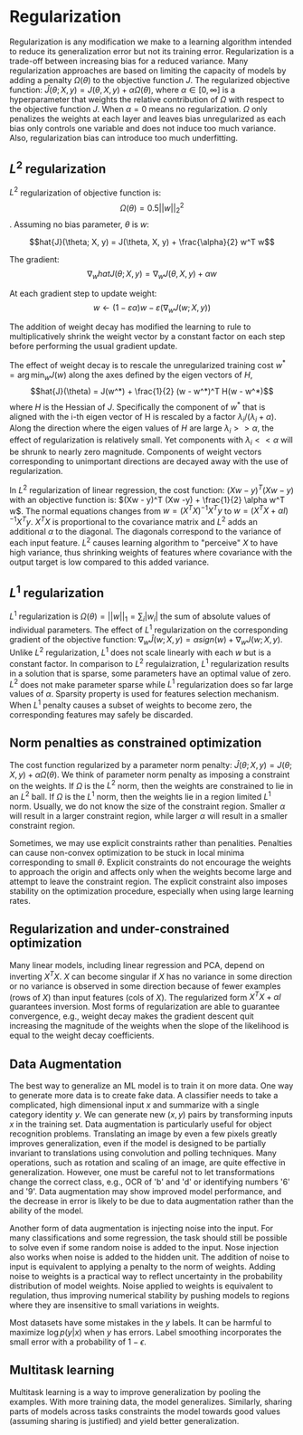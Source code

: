 # Regularization
Regularization is any modification we make to a learning algorithm intended to reduce its generalization error but not its training error. Regularization is a trade-off between increasing bias for a reduced variance. Many regularization approaches are based on limiting the capacity of models by adding a penalty $\Omega(\theta)$ to the objective function $J$. The regularized objective function: $\hat{J}(\theta; X, y) = J(\theta, X, y) + \alpha \Omega(\theta)$, where $\alpha \in [0, \infty]$ is a hyperparameter that weights the relative contribution of $\Omega$ with respect to the objective function $J$. When $\alpha = 0$ means no regularization. $\Omega$ only penalizes the weights at each layer and leaves bias unregularized as each bias only controls one variable and does not induce too much variance. Also, regularization bias can introduce too much underfitting. 

## $L^2$ regularization

$L^2$ regularization of objective function is: $$\Omega(\theta) = 0.5 ||w||_2^2$$. Assuming no bias parameter, $\theta$ is $w$:

$$hat{J}(\theta; X, y) = J(\theta, X, y) + \frac{\alpha}{2} w^T w$$

The gradient: 
$$\nabla_w hat{J}(\theta; X, y) = \nabla_w J(\theta, X, y) + \alpha w$$

At each gradient step to update weight:
$$ w \leftarrow (1 - \varepsilon \alpha) w - \varepsilon (\nabla_w J (w; X, y))$$

The addition of weight decay has modified the learning to rule to multiplicatively shrink the weight vector by a constant factor on each step before performing the usual gradient update. 

The effect of weight decay is to rescale the unregularized training cost $w^* = \arg \min_w J(w)$ along the axes defined by the eigen vectors of $H$, 
$$hat{J}(\theta) = J(w^*) + \frac{1}{2} (w - w^*)^T H(w - w^*)$$
where $H$ is the Hessian of $J$. Specifically the component of $w^*$ that is aligned with the i-th eigen vector of H is rescaled by a factor $\lambda_i / (\lambda_i + \alpha)$. Along the direction where the eigen values of $H$ are large $\lambda_i >> \alpha$, the effect of regularization is relatively small. Yet components with $\lambda_i << \alpha$ will be shrunk to nearly zero magnitude. Components of weight vectors corresponding to unimportant directions are decayed away with the use of regularization. 

In $L^2$ regularization of linear regression, the cost function: $(Xw - y)^T (Xw -y)$ with an objective function is: $(Xw - y)^T (Xw -y) + \frac{1}{2} \alpha w^T w$. The normal equations changes from $w = (X^TX)^{-1}X^Ty$ to  $w = (X^TX + \alpha I)^{-1}X^Ty$. $X^TX$ is proportional to the covariance matrix and $L^2$ adds an additional $\alpha$ to the diagonal. The diagonals correspond to the variance of each input feature. $L^2$ causes learning algorithm to "perceive" $X$ to have high variance, thus shrinking weights of features where covariance with the output target is low compared to this added variance.

## $L^1$ regularization
$L^1$ regularization is $\Omega(\theta) = || w||_1 = \sum_i |w_i|$ the sum of absolute values of individual parameters. The effect of $L^1$ regularization on the corresponding gradient of the objective function: $\nabla_w \hat{J}(w; X, y) = \alpha sign (w) + \nabla_w J(w; X, y)$. Unlike $L^2$ regularization, $L^1$ does not scale linearly with each $w$ but is a constant factor. In comparison to $L^2$ regulaizration, $L^1$ regularization results in a solution that is sparse, some parameters have an optimal value of zero. $L^2$ does not make parameter sparse while $L^1$ regularization does so far large values of $\alpha$. Sparsity property is used for features selection mechanism. When $L^1$ penalty causes a subset of weights to become zero, the corresponding features may safely be discarded. 

## Norm penalties as constrained optimization
The cost function regularized by a parameter norm penalty: $\hat{J}(\theta; X, y) = J(\theta; X, y) + \alpha \Omega(\theta)$. We think of parameter norm penalty as imposing a constraint on the weights. If $\Omega$ is the $L^2$ norm, then the weights are constrained to lie in an $L^2$ ball. If $\Omega$ is the $L^1$ norm, then the weights lie in a region limited $L^1$ norm. Usually, we do not know the size of the constraint region. Smaller $\alpha$ will result in a larger constraint region, while larger $\alpha$ will result in a smaller constraint region. 

Sometimes, we may use explicit constraints rather than penalities. Penalties can cause non-convex optimization to be stuck in local minima corresponding to small $\theta$. Explicit constraints do not encourage the weights to approach the origin and affects only when the weights become large and attempt to leave the constraint region. The explicit constraint also imposes stability on the optimization procedure, especially when using large learning rates. 

## Regularization and under-constrained optimization

Many linear models, including linear regression and PCA, depend on inverting $X^TX$. $X$ can become singular if $X$ has no variance in some direction or no variance is observed in some direction because of fewer examples (rows of $X$) than input features (cols of $X$). The regularized form $X^TX + \alpha I$ guarantees inversion. Most forms of regularization are able to guarantee convergence, e.g., weight decay makes the gradient descent quit increasing the magnitude of the weights when the slope of the likelihood is equal to the weight decay coefficients. 

## Data Augmentation

The best way to generalize an ML model is to train it on more data. One way to generate more data is to create fake data. A classifier needs to take a complicated, high dimensional input $x$ and summarize with a single category identity $y$. We can generate new $(x, y)$ pairs by transforming inputs $x$ in the training set. Data augmentation is particularly useful for object recognition problems. Translating an image by even a few pixels greatly improves generalization, even if the model is designed to be partially invariant to translations using convolution and polling techniques. Many operations, such as rotation and scaling of an image, are quite effective in generalization. However, one must be careful not to let transformations change the correct class, e.g., OCR of 'b' and 'd' or identifying numbers '6' and '9'. Data augmentation may show improved model performance, and the decrease in error is likely to be due to data augmentation rather than the ability of the model. 

Another form of data augmentation is injecting noise into the input. For many classifications and some regression, the task should still be possible to solve even if some random noise is added to the input. Nose injection also works when noise is added to the hidden unit. The addition of noise to input is equivalent to applying a penalty to the norm of weights. Adding noise to weights is a practical way to reflect uncertainty in the probability distribution of model weights. Noise applied to weights is equivalent to regulation, thus improving numerical stability by pushing models to regions where they are insensitive to small variations in weights. 

Most datasets have some mistakes in the $y$ labels. It can be harmful to maximize $\log p(y|x)$ when $y$ has errors. Label smoothing incorporates the small error with a probability of $1 - \epsilon$. 

## Multitask learning

Multitask learning is a way to improve generalization by pooling the examples. With more training data, the model generalizes. Similarly, sharing parts of models across tasks constraints the model towards good values (assuming sharing is justified) and yield better generalization.

